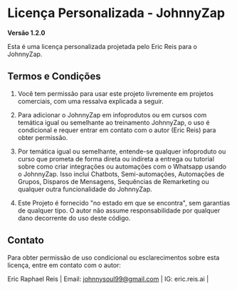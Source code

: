 # Licença Personalizada - JohnnyZap

**Versão 1.2.0**

Esta é uma licença personalizada projetada pelo Eric Reis para o JohnnyZap.

## Termos e Condições

1. Você tem permissão para usar este projeto livremente em projetos comerciais, com uma ressalva explicada a seguir.

2. Para adicionar o JohnnyZap em infoprodutos ou em cursos com temática igual ou semelhante ao treinamento JohnnyZap, o uso é condicional e requer entrar em contato com o autor (Eric Reis) para obter permissão.

3. Por temática igual ou semelhante, entende-se qualquer infoproduto ou curso que prometa de forma direta ou indireta
a entrega ou tutorial sobre como criar integrações ou automações com o Whatsapp usando o JohnnyZap. Isso inclui Chatbots,
Semi-automações, Automações de Grupos, Disparos de Mensagens, Sequências de Remarketing ou qualquer outra funcionalidade
do JohnnyZap.

3. Este Projeto é fornecido "no estado em que se encontra", sem garantias de qualquer tipo. O autor não assume responsabilidade por qualquer dano decorrente do uso deste código.

## Contato

Para obter permissão de uso condicional ou esclarecimentos sobre esta licença, entre em contato com o autor:

Eric Raphael Reis |
Email: johnnysoul99@gmail.com |
IG: eric.reis.ai |